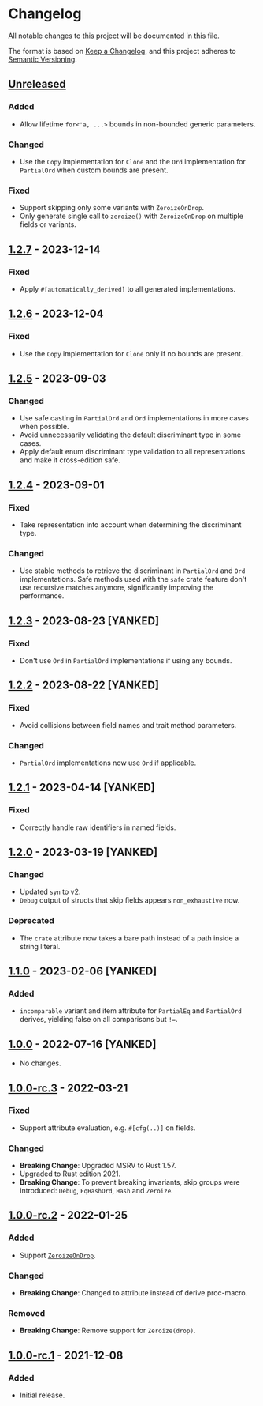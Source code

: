 # Changelog

All notable changes to this project will be documented in this file.

The format is based on [Keep a Changelog](https://keepachangelog.com/en/1.0.0/),
and this project adheres to [Semantic Versioning](https://semver.org/spec/v2.0.0.html).

## [Unreleased]

### Added
- Allow lifetime `for<'a, ...>` bounds in non-bounded generic parameters.

### Changed
- Use the `Copy` implementation for `Clone` and the `Ord` implementation for
  `PartialOrd` when custom bounds are present.

### Fixed
- Support skipping only some variants with `ZeroizeOnDrop`.
- Only generate single call to `zeroize()` with `ZeroizeOnDrop` on multiple
  fields or variants.

## [1.2.7] - 2023-12-14

### Fixed
- Apply `#[automatically_derived]` to all generated implementations.

## [1.2.6] - 2023-12-04

### Fixed
- Use the `Copy` implementation for `Clone` only if no bounds are present.

## [1.2.5] - 2023-09-03

### Changed
- Use safe casting in `PartialOrd` and `Ord` implementations in more cases when
  possible.
- Avoid unnecessarily validating the default discriminant type in some cases.
- Apply default enum discriminant type validation to all representations and
  make it cross-edition safe.

## [1.2.4] - 2023-09-01

### Fixed
- Take representation into account when determining the discriminant type.

### Changed
- Use stable methods to retrieve the discriminant in `PartialOrd` and `Ord`
  implementations. Safe methods used with the `safe` crate feature don't use
  recursive matches anymore, significantly improving the performance.

## [1.2.3] - 2023-08-23 [YANKED]

### Fixed
- Don't use `Ord` in `PartialOrd` implementations if using any bounds.

## [1.2.2] - 2023-08-22 [YANKED]

### Fixed
- Avoid collisions between field names and trait method parameters.

### Changed
- `PartialOrd` implementations now use `Ord` if applicable.

## [1.2.1] - 2023-04-14 [YANKED]

### Fixed
- Correctly handle raw identifiers in named fields.

## [1.2.0] - 2023-03-19 [YANKED]

### Changed
- Updated `syn` to v2.
- `Debug` output of structs that skip fields appears `non_exhaustive` now.

### Deprecated
- The `crate` attribute now takes a bare path instead of a path inside a string
  literal.

## [1.1.0] - 2023-02-06 [YANKED]

### Added
- `incomparable` variant and item attribute for `PartialEq` and `PartialOrd`
  derives, yielding false on all comparisons but `!=`.

## [1.0.0] - 2022-07-16 [YANKED]
- No changes.

## [1.0.0-rc.3] - 2022-03-21

### Fixed
- Support attribute evaluation, e.g. `#[cfg(..)]` on fields.

### Changed
- **Breaking Change**: Upgraded MSRV to Rust 1.57.
- Upgraded to Rust edition 2021.
- **Breaking Change**: To prevent breaking invariants, skip groups were
  introduced: `Debug`, `EqHashOrd`, `Hash` and `Zeroize`.

## [1.0.0-rc.2] - 2022-01-25

### Added
- Support [`ZeroizeOnDrop`](https://docs.rs/zeroize/1.5/zeroize/trait.ZeroizeOnDrop.html).

### Changed
- **Breaking Change**: Changed to attribute instead of derive proc-macro.

### Removed
- **Breaking Change**: Remove support for `Zeroize(drop)`.

## [1.0.0-rc.1] - 2021-12-08

### Added
- Initial release.

[unreleased]: https://github.com/ModProg/derive-where/compare/v1.2.7...HEAD
[1.2.7]: https://github.com/ModProg/derive-where/compare/v1.2.6...v1.2.7
[1.2.6]: https://github.com/ModProg/derive-where/compare/v1.2.5...v1.2.6
[1.2.5]: https://github.com/ModProg/derive-where/compare/v1.2.4...v1.2.5
[1.2.4]: https://github.com/ModProg/derive-where/compare/v1.2.3...v1.2.4
[1.2.3]: https://github.com/ModProg/derive-where/compare/v1.2.2...v1.2.3
[1.2.2]: https://github.com/ModProg/derive-where/compare/v1.2.1...v1.2.2
[1.2.1]: https://github.com/ModProg/derive-where/compare/v1.2.0...v1.2.1
[1.2.0]: https://github.com/ModProg/derive-where/compare/v1.1.0...v1.2.0
[1.1.0]: https://github.com/ModProg/derive-where/compare/v1.0.0...v1.1.0
[1.0.0]: https://github.com/ModProg/derive-where/compare/v1.0.0-rc.3...v1.0.0
[1.0.0-rc.3]: https://github.com/ModProg/derive-where/compare/v1.0.0-rc.2...v1.0.0-rc.3
[1.0.0-rc.2]: https://github.com/ModProg/derive-where/compare/v1.0.0-rc.1...v1.0.0-rc.2
[1.0.0-rc.1]: https://github.com/ModProg/derive-where/releases/tag/v1.0.0-rc.1
